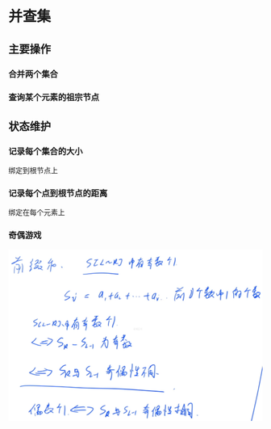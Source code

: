 # 并查集

## 主要操作

### 合并两个集合

### 查询某个元素的祖宗节点



## 状态维护

### 记录每个集合的大小

绑定到根节点上



### 记录每个点到根节点的距离

绑定在每个元素上







### 奇偶游戏

![image-20220407085312590](.并查集.assets/image-20220407085312590.png)

